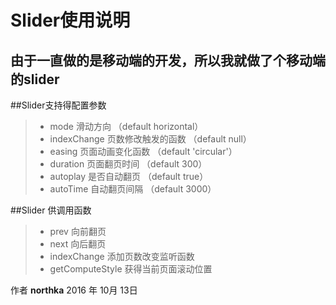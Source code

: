 # Slider使用说明

由于一直做的是移动端的开发，所以我就做了个移动端的slider
------
##Slider支持得配置参数
> * mode        滑动方向           （default horizontal）
> * indexChange 页数修改触发的函数 （default null）
> * easing      页面动画变化函数   （default 'circular'）
> * duration    页面翻页时间       （default 300）
> * autoplay    是否自动翻页       （default true）
> * autoTime    自动翻页间隔       （default 3000）

##Slider 供调用函数
> * prev               向前翻页
> * next               向后翻页
> * indexChange        添加页数改变监听函数
> * getComputeStyle    获得当前页面滚动位置

作者 <b>northka</b>
2016 年 10月 13日
